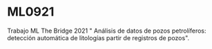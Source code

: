 # ML0921
Trabajo ML The Bridge 2021 " Análisis de datos de pozos petrolíferos: detección automática de litologías partir de registros de pozos".
